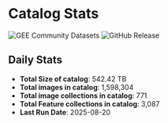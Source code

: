 # Catalog Stats

![GEE Community Datasets](https://img.shields.io/endpoint?url=https://gist.githubusercontent.com/samapriya/34bc0c1280d475d3a69e3b60a706226e/raw/community.json)
![GitHub Release](https://img.shields.io/github/v/release/samapriya/awesome-gee-community-datasets)

## Daily Stats

<!-- START_MARKER -->
* **Total Size of catalog**: 542.42 TB
* **Total images in catalog**: 1,598,304
* **Total image collections in catalog**: 771
* **Total Feature collections in catalog**: 3,087
* **Last Run Date**: 2025-08-20
<!-- END_MARKER -->
